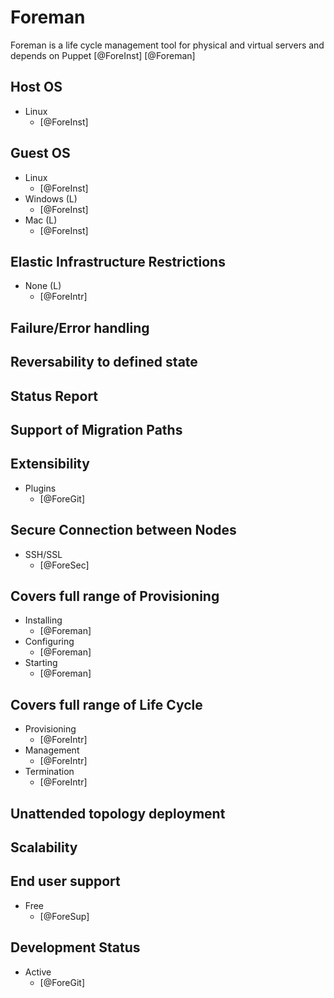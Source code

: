 # Foreman
Foreman is a life cycle management tool for physical and virtual servers and depends on Puppet [@ForeInst] [@Foreman]

## Host OS
- Linux
    - [@ForeInst]

## Guest OS
- Linux
    - [@ForeInst]
- Windows (L)
    - [@ForeInst]
- Mac (L)
    - [@ForeInst]

## Elastic Infrastructure Restrictions
- None (L)
    - [@ForeIntr]

## Failure/Error handling

## Reversability to defined state

## Status Report

## Support of Migration Paths

## Extensibility
- Plugins
    - [@ForeGit]

## Secure Connection between Nodes
- SSH/SSL
    - [@ForeSec]

## Covers full range of Provisioning
- Installing
    - [@Foreman]
- Configuring
    - [@Foreman]
- Starting
    - [@Foreman]

## Covers full range of Life Cycle
- Provisioning
    - [@ForeIntr]
- Management
    - [@ForeIntr]
- Termination
    - [@ForeIntr]

## Unattended topology deployment

## Scalability

## End user support
- Free
    - [@ForeSup]

## Development Status
- Active
    - [@ForeGit]
